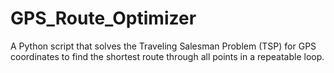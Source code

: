 # GPS_Route_Optimizer
A Python script that solves the Traveling Salesman Problem (TSP) for GPS coordinates to find the shortest route through all points in a repeatable loop.
